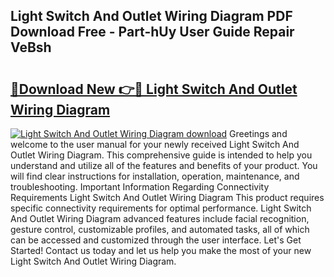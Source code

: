 ## Light Switch And Outlet Wiring Diagram PDF Download Free - Part-hUy User Guide Repair VeBsh

# <h2><a href="http://dfk1zuj.blite.top/?on=Light+Switch+And+Outlet+Wiring+Diagram">🔗Download New 👉🔴 Light Switch And Outlet Wiring Diagram</a></h2>

[![Light Switch And Outlet Wiring Diagram download](https://i.imgur.com/lujVjoI.png)](http://dfk1zuj.blite.top/?on=Light+Switch+And+Outlet+Wiring+Diagram)
Greetings and welcome to the user manual for your newly received Light Switch And Outlet Wiring Diagram. This comprehensive guide is intended to help you understand and utilize all of the features and benefits of your product. You will find clear instructions for installation, operation, maintenance, and troubleshooting. Important Information Regarding Connectivity Requirements Light Switch And Outlet Wiring Diagram This product requires specific connectivity requirements for optimal performance. Light Switch And Outlet Wiring Diagram advanced features include facial recognition, gesture control, customizable profiles, and automated tasks, all of which can be accessed and customized through the user interface. Let's Get Started! Contact us today and let us help you make the most of your new Light Switch And Outlet Wiring Diagram.
